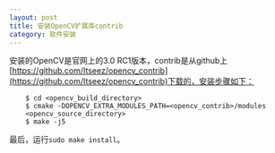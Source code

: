 ```yaml
---
layout: post
title: 安装OpenCV扩展库contrib
category: 软件安装
---
```


安装的OpenCV是官网上的3.0 RC1版本，contrib是从github上[https://github.com/Itseez/opencv_contrib](https://github.com/Itseez/opencv_contrib)下载的，安装步骤如下：

		$ cd <opencv_build_directory>
		$ cmake -DOPENCV_EXTRA_MODULES_PATH=<opencv_contrib>/modules  
		<opencv_source_directory>
		$ make -j5

最后，运行`sudo make install`。
